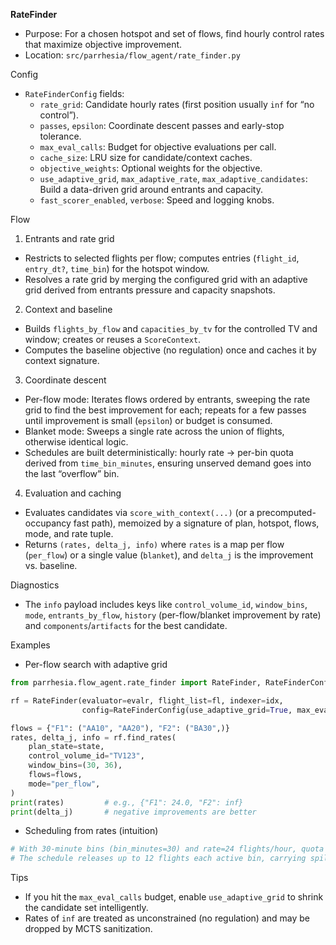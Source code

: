 **RateFinder**

- Purpose: For a chosen hotspot and set of flows, find hourly control rates that maximize objective improvement.
- Location: `src/parrhesia/flow_agent/rate_finder.py`

Config
- `RateFinderConfig` fields:
  - `rate_grid`: Candidate hourly rates (first position usually `inf` for “no control”).
  - `passes`, `epsilon`: Coordinate descent passes and early-stop tolerance.
  - `max_eval_calls`: Budget for objective evaluations per call.
  - `cache_size`: LRU size for candidate/context caches.
  - `objective_weights`: Optional weights for the objective.
  - `use_adaptive_grid`, `max_adaptive_rate`, `max_adaptive_candidates`: Build a data-driven grid around entrants and capacity.
  - `fast_scorer_enabled`, `verbose`: Speed and logging knobs.

Flow
1) Entrants and rate grid
- Restricts to selected flights per flow; computes entries (`flight_id`, `entry_dt?`, `time_bin`) for the hotspot window.
- Resolves a rate grid by merging the configured grid with an adaptive grid derived from entrants pressure and capacity snapshots.

2) Context and baseline
- Builds `flights_by_flow` and `capacities_by_tv` for the controlled TV and window; creates or reuses a `ScoreContext`.
- Computes the baseline objective (no regulation) once and caches it by context signature.

3) Coordinate descent
- Per-flow mode: Iterates flows ordered by entrants, sweeping the rate grid to find the best improvement for each; repeats for a few passes until improvement is small (`epsilon`) or budget is consumed.
- Blanket mode: Sweeps a single rate across the union of flights, otherwise identical logic.
- Schedules are built deterministically: hourly rate → per-bin quota derived from `time_bin_minutes`, ensuring unserved demand goes into the last “overflow” bin.

4) Evaluation and caching
- Evaluates candidates via `score_with_context(...)` (or a precomputed-occupancy fast path), memoized by a signature of plan, hotspot, flows, mode, and rate tuple.
- Returns `(rates, delta_j, info)` where `rates` is a map per flow (`per_flow`) or a single value (`blanket`), and `delta_j` is the improvement vs. baseline.

Diagnostics
- The `info` payload includes keys like `control_volume_id`, `window_bins`, `mode`, `entrants_by_flow`, `history` (per-flow/blanket improvement by rate) and `components`/`artifacts` for the best candidate.

Examples
- Per-flow search with adaptive grid
```python
from parrhesia.flow_agent.rate_finder import RateFinder, RateFinderConfig

rf = RateFinder(evaluator=evalr, flight_list=fl, indexer=idx,
                config=RateFinderConfig(use_adaptive_grid=True, max_eval_calls=128))

flows = {"F1": ("AA10", "AA20"), "F2": ("BA30",)}
rates, delta_j, info = rf.find_rates(
    plan_state=state,
    control_volume_id="TV123",
    window_bins=(30, 36),
    flows=flows,
    mode="per_flow",
)
print(rates)         # e.g., {"F1": 24.0, "F2": inf}
print(delta_j)       # negative improvements are better
```

- Scheduling from rates (intuition)
```python
# With 30-minute bins (bin_minutes=30) and rate=24 flights/hour, quota per bin = 12 flights.
# The schedule releases up to 12 flights each active bin, carrying spillover into the last overflow bin.
```

Tips
- If you hit the `max_eval_calls` budget, enable `use_adaptive_grid` to shrink the candidate set intelligently.
- Rates of `inf` are treated as unconstrained (no regulation) and may be dropped by MCTS sanitization.

